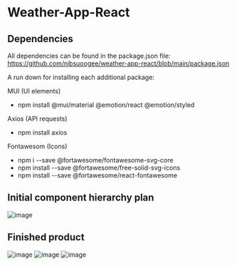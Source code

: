 # Weather-App-React

## Dependencies

All dependencies can be found in the package.json file:
https://github.com/nibsuoogee/weather-app-react/blob/main/package.json

A run down for installing each additional package:

MUI (UI elements)

- npm install @mui/material @emotion/react @emotion/styled

Axios (API requests)

- npm install axios

Fontawesom (Icons)

- npm i --save @fortawesome/fontawesome-svg-core  
- npm install --save @fortawesome/free-solid-svg-icons
- npm install --save @fortawesome/react-fontawesome   

## Initial component hierarchy plan

![image](https://user-images.githubusercontent.com/37696410/214836008-fcb74dc1-337f-490a-9246-f083117d6400.png)

## Finished product
![image](https://user-images.githubusercontent.com/37696410/215267100-7ead44eb-8f92-4629-8338-712785876018.png)
![image](https://user-images.githubusercontent.com/37696410/215267157-9f8ca9fc-cd98-4451-82d5-f6418ebe2f04.png)
![image](https://user-images.githubusercontent.com/37696410/215267060-4580b085-aafd-49ae-97d5-267d71ec586d.png)
